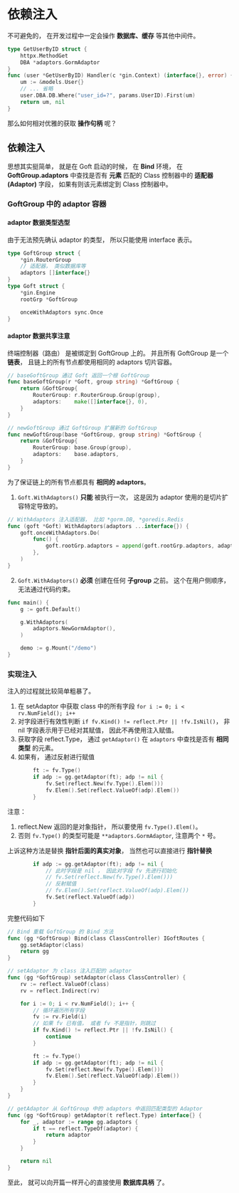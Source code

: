 # 依赖注入

不可避免的， 在开发过程中一定会操作 **数据库、缓存** 等其他中间件。


```go
type GetUserByID struct {
	httpx.MethodGet
	DBA *adaptors.GormAdaptor
}
func (user *GetUserByID) Handler(c *gin.Context) (interface{}, error) {
	um := &models.User{}
	// ... 省略
	user.DBA.DB.Where("user_id=?", params.UserID).First(um)
	return um, nil
}
```

那么如何相对优雅的获取 **操作句柄** 呢？ 


## 依赖注入

思想其实挺简单， 就是在 Goft 启动的时候， 在 **Bind** 环境， 在 **GoftGroup.adaptors** 中查找是否有 **元素** 匹配的 Class 控制器中的 **适配器(Adaptor)** 字段， 如果有则该元素绑定到 Class 控制器中。


### GoftGroup 中的 adaptor 容器

#### adaptor 数据类型选型

由于无法预先确认 adaptor 的类型， 所以只能使用 interface 表示。

```go
type GoftGroup struct {
	*gin.RouterGroup
	// 适配器， 类似数据库等
	adaptors []interface{}
}
type Goft struct {
	*gin.Engine
	rootGrp *GoftGroup

	onceWithAdaptors sync.Once
}
```

#### adaptor 数据共享注意

终端控制器（路由） 是被绑定到 GoftGroup 上的。 并且所有 GoftGroup 是一个 **链表**， 且链上的所有节点都使用相同的 adaptors 切片容器。 

```go
// baseGoftGroup 通过 Goft 返回一个根 GoftGroup
func baseGoftGroup(r *Goft, group string) *GoftGroup {
	return &GoftGroup{
		RouterGroup: r.RouterGroup.Group(group),
		adaptors:    make([]interface{}, 0),
	}
}

// newGoftGroup 通过 GoftGroup 扩展新的 GoftGroup
func newGoftGroup(base *GoftGroup, group string) *GoftGroup {
	return &GoftGroup{
		RouterGroup: base.Group(group),
		adaptors:    base.adaptors,
	}
}
```

为了保证链上的所有节点都具有 **相同的 adaptors**。  

1. `Goft.WithAdaptors()` **只能** 被执行一次， 这是因为 adaptor 使用的是切片扩容特定导致的。

```go
// WithAdaptors 注入适配器， 比如 *gorm.DB, *goredis.Redis
func (goft *Goft) WithAdaptors(adaptors ...interface{}) {
	goft.onceWithAdaptors.Do(
		func() {
			goft.rootGrp.adaptors = append(goft.rootGrp.adaptors, adaptors...)
		},
	)
}
```

2. `Goft.WithAdaptors()` **必须** 创建在任何 **子group** 之前。 这个在用户侧顺序， 无法通过代码约束。

```go
func main() {
	g := goft.Default()

	g.WithAdaptors(
		adaptors.NewGormAdaptor(),
	)

	demo := g.Mount("/demo")
}
```

### 实现注入

注入的过程就比较简单粗暴了。
1. 在 setAdaptor 中获取 class 中的所有字段 `for i := 0; i < rv.NumField(); i++`
2. 对字段进行有效性判断 `if fv.Kind() != reflect.Ptr || !fv.IsNil()`， 非 nil 字段表示用于已经对其赋值， 因此不再使用注入赋值。
3. 获取字段 reflect.Type， 通过 `getAdaptor()` 在 `adaptors` 中查找是否有 **相同类型** 的元素。
4. 如果有， 通过反射进行赋值

```go
		ft := fv.Type()
		if adp := gg.getAdaptor(ft); adp != nil {
			fv.Set(reflect.New(fv.Type().Elem()))
			fv.Elem().Set(reflect.ValueOf(adp).Elem())
		}
```

注意： 
1. reflect.New 返回的是对象指针， 所以要使用 `fv.Type().Elem()`。
2. 否则 `fv.Type()` 的类型可能是 `**adaptors.GormAdaptor`, 注意两个 `*` 号。 

上诉这种方法是替换 **指针后面的真实对象**， 当然也可以直接进行 **指针替换**

```go
		if adp := gg.getAdaptor(ft); adp != nil {
			// 此时字段是 nil ， 因此对字段 fv 先进行初始化
			// fv.Set(reflect.New(fv.Type().Elem()))
			// 反射赋值
			// fv.Elem().Set(reflect.ValueOf(adp).Elem())
			fv.Set(reflect.ValueOf(adp))
		}
```

完整代码如下

```go
// Bind 重载 GoftGroup 的 Bind 方法
func (gg *GoftGroup) Bind(class ClassController) IGoftRoutes {
	gg.setAdaptor(class)
	return gg
}

// setAdaptor 为 class 注入匹配的 adaptor
func (gg *GoftGroup) setAdaptor(class ClassController) {
	rv := reflect.ValueOf(class)
	rv = reflect.Indirect(rv)

	for i := 0; i < rv.NumField(); i++ {
		// 循环遍历所有字段
		fv := rv.Field(i)
		// 如果 fv 已有值， 或者 fv 不是指针，则跳过
		if fv.Kind() != reflect.Ptr || !fv.IsNil() {
			continue
		}

		ft := fv.Type()
		if adp := gg.getAdaptor(ft); adp != nil {
			fv.Set(reflect.New(fv.Type().Elem()))
			fv.Elem().Set(reflect.ValueOf(adp).Elem())
		}
	}
}

// getAdaptor 从 GoftGroup 中的 adaptors 中返回匹配类型的 Adaptor
func (gg *GoftGroup) getAdaptor(t reflect.Type) interface{} {
	for _, adaptor := range gg.adaptors {
		if t == reflect.TypeOf(adaptor) {
			return adaptor
		}
	}

	return nil
}
```

至此， 就可以向开篇一样开心的直接使用 **数据库具柄** 了。
